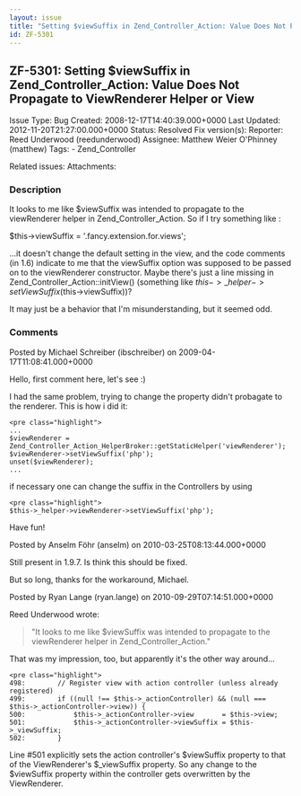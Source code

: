 ```yaml
---
layout: issue
title: "Setting $viewSuffix in Zend_Controller_Action: Value Does Not Propagate to ViewRenderer Helper or View"
id: ZF-5301
---
```


ZF-5301: Setting $viewSuffix in Zend\_Controller\_Action: Value Does Not Propagate to ViewRenderer Helper or View
-----------------------------------------------------------------------------------------------------------------

 Issue Type: Bug Created: 2008-12-17T14:40:39.000+0000 Last Updated: 2012-11-20T21:27:00.000+0000 Status: Resolved Fix version(s): 
 Reporter:  Reed Underwood (reedunderwood)  Assignee:  Matthew Weier O'Phinney (matthew)  Tags: - Zend\_Controller
 
 Related issues: 
 Attachments: 
### Description

It looks to me like $viewSuffix was intended to propagate to the viewRenderer helper in Zend\_Controller\_Action. So if I try something like :

$this->viewSuffix = '.fancy.extension.for.views';

...it doesn't change the default setting in the view, and the code comments (in 1.6) indicate to me that the viewSuffix option was supposed to be passed on to the viewRenderer constructor. Maybe there's just a line missing in Zend\_Controller\_Action::initView() (something like $this->\_helper->setViewSuffix($this->viewSuffix))?

It may just be a behavior that I'm misunderstanding, but it seemed odd.

 

 

### Comments

Posted by Michael Schreiber (ibschreiber) on 2009-04-17T11:08:41.000+0000

Hello, first comment here, let's see :)

I had the same problem, trying to change the property didn't probagate to the renderer. This is how i did it:

 
    <pre class="highlight">
    ...
    $viewRenderer = Zend_Controller_Action_HelperBroker::getStaticHelper('viewRenderer');
    $viewRenderer->setViewSuffix('php');
    unset($viewRenderer);
    ...


if necessary one can change the suffix in the Controllers by using

 
    <pre class="highlight">
    $this->_helper->viewRenderer->setViewSuffix('php');


Have fun!

 

 

Posted by Anselm Föhr (anselm) on 2010-03-25T08:13:44.000+0000

Still present in 1.9.7. Is think this should be fixed.

But so long, thanks for the workaround, Michael.

 

 

Posted by Ryan Lange (ryan.lange) on 2010-09-29T07:14:51.000+0000

Reed Underwood wrote:

> "It looks to me like $viewSuffix was intended to propagate to the viewRenderer helper in Zend\_Controller\_Action."

That was my impression, too, but apparently it's the other way around...

 
    <pre class="highlight">
    498:        // Register view with action controller (unless already registered)
    499:        if ((null !== $this->_actionController) && (null === $this->_actionController->view)) {
    500:            $this->_actionController->view       = $this->view;
    501:            $this->_actionController->viewSuffix = $this->_viewSuffix;
    502:        }


Line #501 explicitly sets the action controller's $viewSuffix property to that of the ViewRenderer's $\_viewSuffix property. So any change to the $viewSuffix property within the controller gets overwritten by the ViewRenderer.

 

 